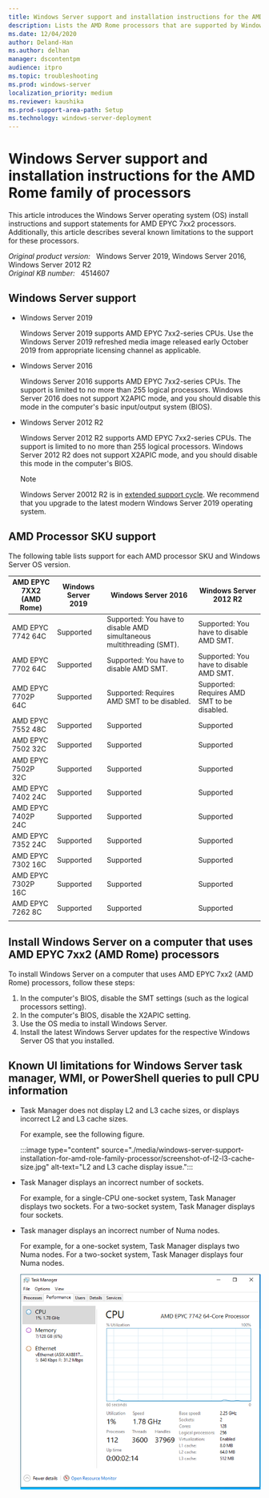 ```yaml
---
title: Windows Server support and installation instructions for the AMD Rome family of processors
description: Lists the AMD Rome processors that are supported by Windows Server 2019, Windows Server 2016, and Windows Server 2012 R2. Additionally lists support caveats and installation instructions.
ms.date: 12/04/2020
author: Deland-Han
ms.author: delhan
manager: dscontentpm
audience: itpro
ms.topic: troubleshooting
ms.prod: windows-server
localization_priority: medium
ms.reviewer: kaushika
ms.prod-support-area-path: Setup
ms.technology: windows-server-deployment
---
```

# Windows Server support and installation instructions for the AMD Rome family of processors

This article introduces the Windows Server operating system (OS) install instructions and support statements for AMD EPYC 7xx2 processors. Additionally, this article describes several known limitations to the support for these processors.

_Original product version:_ &nbsp; Windows Server 2019, Windows Server 2016, Windows Server 2012 R2  
_Original KB number:_ &nbsp; 4514607

## Windows Server support

- Windows Server 2019

    Windows Server 2019 supports AMD EPYC 7xx2-series CPUs. Use the Windows Server 2019 refreshed media image released early October 2019 from appropriate licensing channel as applicable.

- Windows Server 2016

    Windows Server 2016 supports AMD EPYC 7xx2-series CPUs. The support is limited to no more than 255 logical processors. Windows Server 2016 does not support X2APIC mode, and you should disable this mode in the computer's basic input/output system (BIOS).

- Windows Server 2012 R2

    Windows Server 2012 R2 supports AMD EPYC 7xx2-series CPUs. The support is limited to no more than 255 logical processors. Windows Server 2012 R2 does not support X2APIC mode, and you should disable this mode in the computer's BIOS.

    > [!NOTE]
    > Windows Server 20012 R2 is in [extended support cycle](/lifecycle/products/?alpha=Windows%20Server%202012%20R2). We recommend that you upgrade to the latest modern Windows Server 2019 operating system.

## AMD Processor SKU support

The following table lists support for each AMD processor SKU and Windows Server OS version.

|AMD EPYC 7XX2 (AMD Rome)|Windows Server 2019|Windows Server 2016|Windows Server 2012 R2|
|---|---|---|---|
|AMD EPYC 7742 64C|Supported|Supported: You have to disable AMD simultaneous multithreading (SMT).|Supported: You have to disable AMD SMT.|
|AMD EPYC 7702 64C|Supported|Supported: You have to disable AMD SMT.|Supported: You have to disable AMD SMT.|
|AMD EPYC 7702P 64C|Supported|Supported: Requires AMD SMT to be disabled.|Supported: Requires AMD SMT to be disabled.|
|AMD EPYC 7552 48C|Supported|Supported|Supported|
|AMD EPYC 7502 32C|Supported|Supported|Supported|
|AMD EPYC 7502P 32C|Supported|Supported|Supported|
|AMD EPYC 7402 24C|Supported|Supported|Supported|
|AMD EPYC 7402P 24C|Supported|Supported|Supported|
|AMD EPYC 7352 24C|Supported|Supported|Supported|
|AMD EPYC 7302 16C|Supported|Supported|Supported|
|AMD EPYC 7302P 16C|Supported|Supported|Supported|
|AMD EPYC 7262 8C|Supported|Supported|Supported|
|||||

## Install Windows Server on a computer that uses AMD EPYC 7xx2 (AMD Rome) processors

To install Windows Server on a computer that uses AMD EPYC 7xx2 (AMD Rome) processors, follow these steps:

1. In the computer's BIOS, disable the SMT settings (such as the logical processors setting).
2. In the computer's BIOS, disable the X2APIC setting.
3. Use the OS media to install Windows Server.
4. Install the latest Windows Server updates for the respective Windows Server OS that you installed.

## Known UI limitations for Windows Server task manager, WMI, or PowerShell queries to pull CPU information

- Task Manager does not display L2 and L3 cache sizes, or displays incorrect L2 and L3 cache sizes.

    For example, see the following figure.

    :::image type="content" source="./media/windows-server-support-installation-for-amd-role-family-processor/screenshot-of-l2-l3-cache-size.jpg" alt-text="L2 and L3 cache display issue.":::

- Task Manager displays an incorrect number of sockets.

    For example, for a single-CPU one-socket system, Task Manager displays two sockets. For a two-socket system, Task Manager displays four sockets.

- Task manager displays an incorrect number of Numa nodes.

    For example, for a one-socket system, Task Manager displays two Numa nodes. For a two-socket system, Task Manager displays four Numa nodes.

    ![Task manager](./media/windows-server-support-installation-for-amd-role-family-processor/screenshot-of-numa-nodes.png)
